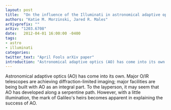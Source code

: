 ```yaml
---
layout: post
title:  "On the influence of the Illuminati in astronomical adaptive optics"
authors: "Katie M. Morzinski, Jared R. Males"
arXivprefix: ""
arXiv: "1203.6708"
date:   2012-04-01 16:00:00 -0400
tags:
- astro
- illuminati
categories:
twitter_text: "April Fools arXiv paper"
introduction: "Astronomical adaptive optics (AO) has come into its own..."
---
```


Astronomical adaptive optics (AO) has come into its own. Major O/IR telescopes are achieving diffraction-limited imaging; major facilities are being built with AO as an integral part. To the layperson, it may seem that AO has developed along a serpentine path. However, with a little illumination, the mark of Galileo\'s heirs becomes apparent in explaining the success of AO.
